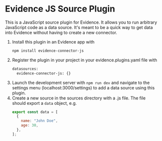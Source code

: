 # Evidence JS Source Plugin

This is a JavaScript source plugin for Evidence. It allows you to run arbitrary JavaScript code as a data source. It's meant to be a quick way to get data into Evidence without having to create a new connector.

1. Install this plugin in an Evidence app with
    ```bash
    npm install evidence-connector-js
    ```
2. Register the plugin in your project in your evidence.plugins.yaml file with
    ```bash
    datasources:
      evidence-connector-js: {}
    ```
3. Launch the development server with `npm run dev` and navigate to the settings menu (localhost:3000/settings) to add a data source using this plugin.
4. Create a new source in the sources directory with a .js file. The file should export a `data` object, e.g.
    ```javascript
    export const data = [
      {
        name: "John Doe",
        age: 30,
      },
    ];
    ```